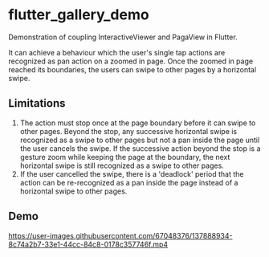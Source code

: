 # flutter_gallery_demo

Demonstration of coupling InteractiveViewer and PagaView in Flutter.

It can achieve a behaviour which the user's single tap actions are recognized as pan action on a zoomed in page. Once the zoomed in page reached its boundaries, the users can swipe to other pages by a horizontal swipe.

## Limitations

1. The action must stop once at the page boundary before it can swipe to other pages. Beyond the stop, any successive horizontal swipe is recognized as a swipe to other pages but not a pan inside the page until the user cancels the swipe. If the successive action beyond the stop is a gesture zoom while keeping the page at the boundary, the next horizontal swipe is still recognized as a swipe to other pages.
2. If the user cancelled the swipe, there is a 'deadlock' period that the action can be re-recognized as a pan inside the page instead of a horizontal swipe to other pages.

## Demo
https://user-images.githubusercontent.com/67048376/137888934-8c74a2b7-33e1-44cc-84c8-0178c357746f.mp4
